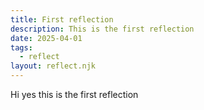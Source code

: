 ```yaml
---
title: First reflection
description: This is the first reflection
date: 2025-04-01
tags:
  - reflect
layout: reflect.njk
---
```


Hi yes this is the first reflection
